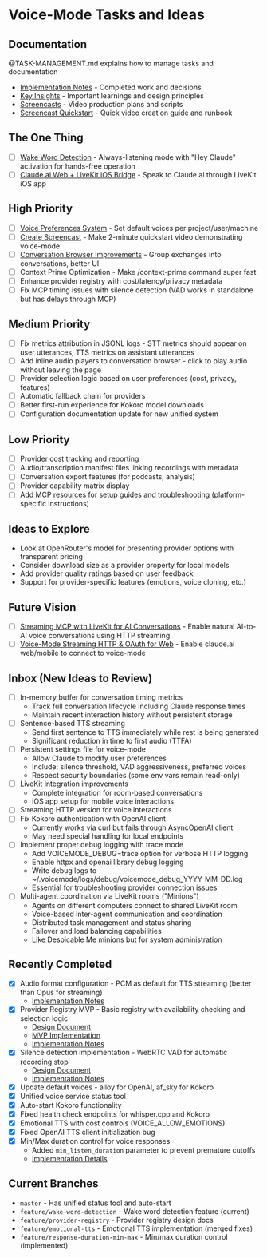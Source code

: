 # Voice-Mode Tasks and Ideas

## Documentation

@TASK-MANAGEMENT.md explains how to manage tasks and documentation
- [Implementation Notes](./implementation-notes.md) - Completed work and decisions
- [Key Insights](./key-insights.md) - Important learnings and design principles
- [Screencasts](./screencasts/README.md) - Video production plans and scripts
- [Screencast Quickstart](./screencast-quickstart/README.md) - Quick video creation guide and runbook

## The One Thing

- [ ] [Wake Word Detection](./wake-word-detection/README.md) - Always-listening mode with "Hey Claude" activation for hands-free operation
- [ ] [Claude.ai Web + LiveKit iOS Bridge](./claude-web-livekit-mobile-bridge/README.md) - Speak to Claude.ai through LiveKit iOS app

## High Priority

- [ ] [Voice Preferences System](./voice-preferences-system/README.md) - Set default voices per project/user/machine
- [ ] [Create Screencast](./screencast-quickstart/README.md) - Make 2-minute quickstart video demonstrating voice-mode
- [ ] [Conversation Browser Improvements](./conversation-browser/README.md) - Group exchanges into conversations, better UI
- [ ] Context Prime Optimization - Make /context-prime command super fast
- [ ] Enhance provider registry with cost/latency/privacy metadata
- [ ] Fix MCP timing issues with silence detection (VAD works in standalone but has delays through MCP)

## Medium Priority

- [ ] Fix metrics attribution in JSONL logs - STT metrics should appear on user utterances, TTS metrics on assistant utterances
- [ ] Add inline audio players to conversation browser - click to play audio without leaving the page
- [ ] Provider selection logic based on user preferences (cost, privacy, features)
- [ ] Automatic fallback chain for providers
- [ ] Better first-run experience for Kokoro model downloads
- [ ] Configuration documentation update for new unified system

## Low Priority

- [ ] Provider cost tracking and reporting
- [ ] Audio/transcription manifest files linking recordings with metadata
- [ ] Conversation export features (for podcasts, analysis)
- [ ] Provider capability matrix display
- [ ] Add MCP resources for setup guides and troubleshooting (platform-specific instructions)

## Ideas to Explore

- Look at OpenRouter's model for presenting provider options with transparent pricing
- Consider download size as a provider property for local models
- Add provider quality ratings based on user feedback
- Support for provider-specific features (emotions, voice cloning, etc.)

## Future Vision

- [ ] [Streaming MCP with LiveKit for AI Conversations](./streaming-mcp-livekit/README.md) - Enable natural AI-to-AI voice conversations using HTTP streaming
- [ ] [Voice-Mode Streaming HTTP & OAuth for Web](./voice-mode-streaming-oauth-web/README.md) - Enable claude.ai web/mobile to connect to voice-mode

## Inbox (New Ideas to Review)

- [ ] In-memory buffer for conversation timing metrics
  - Track full conversation lifecycle including Claude response times
  - Maintain recent interaction history without persistent storage
- [ ] Sentence-based TTS streaming
  - Send first sentence to TTS immediately while rest is being generated
  - Significant reduction in time to first audio (TTFA)
- [ ] Persistent settings file for voice-mode
  - Allow Claude to modify user preferences
  - Include: silence threshold, VAD aggressiveness, preferred voices
  - Respect security boundaries (some env vars remain read-only)
- [ ] LiveKit integration improvements
  - Complete integration for room-based conversations
  - iOS app setup for mobile voice interactions
- [ ] Streaming HTTP version for voice interactions
- [ ] Fix Kokoro authentication with OpenAI client
  - Currently works via curl but fails through AsyncOpenAI client
  - May need special handling for local endpoints
- [ ] Implement proper debug logging with trace mode
  - Add VOICEMODE_DEBUG=trace option for verbose HTTP logging
  - Enable httpx and openai library debug logging
  - Write debug logs to ~/.voicemode/logs/debug/voicemode_debug_YYYY-MM-DD.log
  - Essential for troubleshooting provider connection issues
- [ ] Multi-agent coordination via LiveKit rooms ("Minions")
  - Agents on different computers connect to shared LiveKit room
  - Voice-based inter-agent communication and coordination
  - Distributed task management and status sharing
  - Failover and load balancing capabilities
  - Like Despicable Me minions but for system administration

## Recently Completed

- [x] Audio format configuration - PCM as default for TTS streaming (better than Opus for streaming)
  - [Implementation Notes](./archive/audio-format-implementation.md)
- [x] Provider Registry MVP - Basic registry with availability checking and selection logic
  - [Design Document](./provider-registry/design.md)
  - [MVP Implementation](./provider-registry/mvp.md)
  - [Implementation Notes](./archive/provider-registry-implementation.md)
- [x] Silence detection implementation - WebRTC VAD for automatic recording stop
  - [Design Document](./silence-detection/design.md)
  - [Implementation Notes](./silence-detection/implementation.md)
- [x] Update default voices - alloy for OpenAI, af_sky for Kokoro
- [x] Unified voice service status tool
- [x] Auto-start Kokoro functionality
- [x] Fixed health check endpoints for whisper.cpp and Kokoro
- [x] Emotional TTS with cost controls (VOICE_ALLOW_EMOTIONS)
- [x] Fixed OpenAI TTS client initialization bug
- [x] Min/Max duration control for voice responses
  - Added `min_listen_duration` parameter to prevent premature cutoffs
  - [Implementation Details](./min-max-duration-control/README.md)

## Current Branches

- `master` - Has unified status tool and auto-start
- `feature/wake-word-detection` - Wake word detection feature (current)
- `feature/provider-registry` - Provider registry design docs
- `feature/emotional-tts` - Emotional TTS implementation (merged fixes)
- `feature/response-duration-min-max` - Min/max duration control (implemented)
